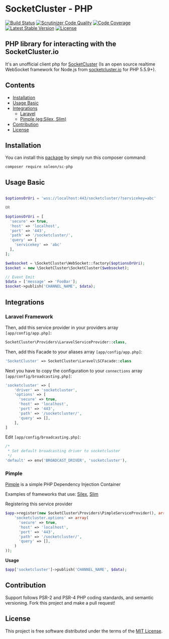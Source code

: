 # SocketCluster - PHP
[![Build Status](https://travis-ci.org/soleon-leiloes/sc-php.svg?branch=master)](https://travis-ci.org/soleon-leiloes/sc-php)
[![Scrutinizer Code Quality](https://scrutinizer-ci.com/g/soleon-leiloes/sc-php/badges/quality-score.png?b=master)](https://scrutinizer-ci.com/g/soleon-leiloes/sc-php/?branch=master)
[![Code Coverage](https://scrutinizer-ci.com/g/soleon-leiloes/sc-php/badges/coverage.png?b=master)](https://scrutinizer-ci.com/g/soleon-leiloes/sc-php/?branch=master)
[![Latest Stable Version](https://poser.pugx.org/soleon/sc-php/v/stable)](https://packagist.org/packages/soleon/sc-php)
[![License](https://img.shields.io/packagist/l/soleon/sc-php.svg?style=flat-square)](https://packagist.org/packages/soleon/sc-php)

## PHP library for interacting with the SocketCluster.io
It's an unofficial client php for [SocketCluster](http://socketcluster.io/) (Is an open source realtime WebSocket framework for Node.js from [socketcluster.io](http://www.socketcluster.io) for PHP 5.5.9+).

## Contents

- [Installation](#installation)
- [Usage Basic](#usage-basic)
- [Integrations](#integrations)
  - [Laravel](#laravel-framework)
  - [Pimple (eg:Silex, Slim)](#pimple)
- [Contribution](#contribution)
- [License](#license)

## Installation
You can install this [package](https://packagist.org/packages/soleon/sc-php) by simply run this composer command:

```
composer require soleon/sc-php
```

## Usage Basic
~~~php

$optionsOrUri = 'wss://localhost:443/socketcluster/?servicekey=abc'

OR

$optionsOrUri = [
  'secure' => true,
  'host' => 'localhost',
  'port' => '443',
  'path' => '/socketcluster/',
  'query' => [
    'servicekey' => 'abc'
  ],
];

$websocket = \SocketCluster\WebSocket::factory($optionsOrUri);
$socket = new \SocketCluster\SocketCluster($websocket);

// Event Emit
$data = ['message' => 'FooBar'];
$socket->publish('CHANNEL_NAME', $data);
~~~

## Integrations

### Laravel Framework

Then, add this service provider in your providers array `[app/config/app.php]`:

~~~php
SocketCluster\Providers\LaravelServiceProvider::class,
~~~

Then, add this Facade to your aliases array `[app/config/app.php]`:

~~~php
'SocketCluster' => SocketCluster\Laravel\SCFacade::class
~~~

Next you have to copy the configuration to your `connections` array `[app/config/broadcasting.php]`:

~~~php
'socketcluster' => [
    'driver' => 'socketcluster',
    'options' => [
      'secure' => true,
      'host' => 'localhost',
      'port' => '443',
      'path' => '/socketcluster/',
      'query' => [],
    ],
]
~~~

Edit `[app/config/broadcasting.php]`:
~~~php
/*
 * Set default broadcasting driver to socketcluster
 */
'default' => env('BROADCAST_DRIVER', 'socketcluster'),
~~~

### Pimple 

[Pimple](http://pimple.sensiolabs.org/) is a simple PHP Dependency Injection Container

Examples of frameworks that use: [Silex](http://silex.sensiolabs.org/), [Slim](http://www.slimframework.com/)

Registering this service provider

~~~php
$app->register(new SocketCluster\Providers\PimpleServiceProvider(), array(
    'socketcluster.options' => array(
      'secure' => true,
      'host' => 'localhost',
      'port' => '443',
      'path' => '/socketcluster/',
      'query' => [],
    )
));
~~~

**Usage**

~~~php
$app['socketcluster']->publish('CHANNEL_NAME', $data);
~~~


## Contribution

Support follows PSR-2 and PSR-4 PHP coding standards, and semantic versioning.
Fork this project and make a pull request!

## License
This project is free software distributed under the terms of the [MIT License](http://opensource.org/licenses/mit-license.php).